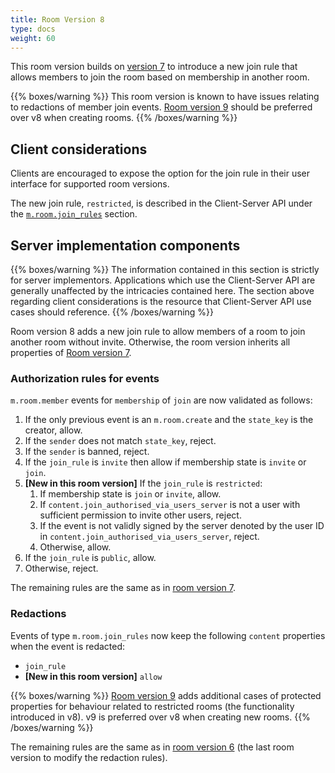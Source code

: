 ```yaml
---
title: Room Version 8
type: docs
weight: 60
---
```


This room version builds on [version 7](/rooms/v7) to introduce a new
join rule that allows members to join the room based on membership in
another room.

{{% boxes/warning %}}
This room version is known to have issues relating to redactions of member
join events. [Room version 9](/rooms/v9) should be preferred over v8 when
creating rooms.
{{% /boxes/warning %}}

## Client considerations

Clients are encouraged to expose the option for the join rule in their
user interface for supported room versions.

The new join rule, `restricted`, is described in the Client-Server API
under the [`m.room.join_rules`](/client-server-api/#mroomjoin_rules) section.

## Server implementation components

{{% boxes/warning %}}
The information contained in this section is strictly for server
implementors. Applications which use the Client-Server API are generally
unaffected by the intricacies contained here. The section above
regarding client considerations is the resource that Client-Server API
use cases should reference.
{{% /boxes/warning %}}

Room version 8 adds a new join rule to allow members of a room to join another
room without invite. Otherwise, the room version inherits all properties of
[Room version 7](/rooms/v7).

### Authorization rules for events

`m.room.member` events for `membership` of `join` are now validated as follows:

1. If the only previous event is an `m.room.create` and the `state_key` is the
   creator, allow.
2. If the `sender` does not match `state_key`, reject.
3. If the `sender` is banned, reject.
4. If the `join_rule` is `invite` then allow if membership state is `invite` or
   `join`.
5. **[New in this room version]** If the `join_rule` is `restricted`:
   1. If membership state is `join` or `invite`, allow.
   2. If `content.join_authorised_via_users_server` is not a user with
      sufficient permission to invite other users, reject.
   3. If the event is not validly signed by the server denoted by the user ID in
      `content.join_authorised_via_users_server`, reject.
   4. Otherwise, allow.
6. If the `join_rule` is `public`, allow.
7. Otherwise, reject.

The remaining rules are the same as in [room version 7](/rooms/v7#server-implementation-components).

### Redactions

Events of type `m.room.join_rules` now keep the following `content` properties
when the event is redacted:
* `join_rule`
* **[New in this room version]** `allow`

{{% boxes/warning %}}
[Room version 9](/rooms/v9) adds additional cases of protected properties for behaviour
related to restricted rooms (the functionality introduced in v8). v9 is preferred over
v8 when creating new rooms.
{{% /boxes/warning %}}

The remaining rules are the same as in [room version 6](/rooms/v6#redactions) (the
last room version to modify the redaction rules).
